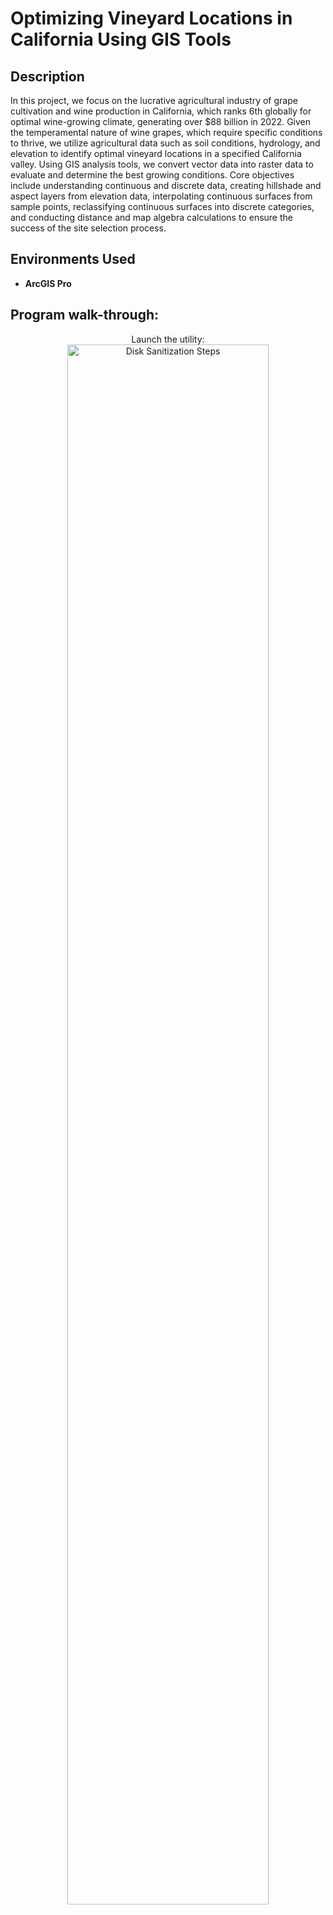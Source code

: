 <h1>Optimizing Vineyard Locations in California Using GIS Tools</h1>

<h2>Description</h2>
In this project, we focus on the lucrative agricultural industry of grape cultivation and wine production in California, which ranks 6th globally for optimal wine-growing climate, generating over $88 billion in 2022. Given the temperamental nature of wine grapes, which require specific conditions to thrive, we utilize agricultural data such as soil conditions, hydrology, and elevation to identify optimal vineyard locations in a specified California valley. Using GIS analysis tools, we convert vector data into raster data to evaluate and determine the best growing conditions. Core objectives include understanding continuous and discrete data, creating hillshade and aspect layers from elevation data, interpolating continuous surfaces from sample points, reclassifying continuous surfaces into discrete categories, and conducting distance and map algebra calculations to ensure the success of the site selection process.
<br />

<h2>Environments Used </h2>

- <b>ArcGIS Pro</b>

<h2>Program walk-through:</h2>

<p align="center">
Launch the utility: <br/>
<img src="https://imgur.com/3XqoF0s.png" height="80%" width="80%" alt="Disk Sanitization Steps"/>
<br />
<br />

<!--
 ```diff
- text in red
+ text in green
! text in orange
# text in gray
@@ text in purple (and bold)@@
```
--!>
